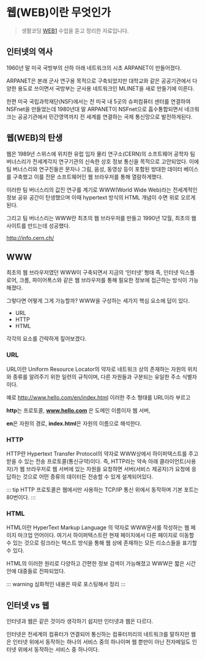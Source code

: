 웹(WEB)이란 무엇인가 <Badge text="song" />
==========================================
 
> 생활코딩 [WEB1](https://opentutorials.org/course/3084/18889) 수업을 듣고 정리한 자료입니다.

인터넷의 역사
-------------

1960년 말 미국 국방부의 산하 아래 네트워크의 시초 ARPANET이 만들어졌다.

ARPANET은 본래 군사 연구용 목적으로 구축되었지만 대학교와 같은 공공기관에서 다양한 용도로 쓰이면서 국방부는 군사용 네트워크인 MLINET을 새로 만들기에 이른다.

한편 미국 국립과학재단(NSF)에서는 전 미국 내 5곳의 슈퍼컴퓨터 센터를 연결하여 NSFnet을 만들었는데 1980년대 말 ARPANET이 NSFnet으로 흡수통합되면서 네크워크는 공공기관에서 민간영역까지 전 세계를 연결하는 국제 통신망으로 발전하게된다.

웹(WEB)의 탄생
--------------

웹은 1989년 스위스에 위치한 유럽 입자 물리 연구소(CERN)의 소프트웨어 공학자 팀 버너스리가 전세계각지 연구기관의 신속한 상호 정보 통신을 목적으로 고안되었다. 이에 팀 버너스리와 연구진들은 문자나 그림, 음성, 동영상 등이 포함된 방대한 데이터 베이스를 구축했고 이를 전문 소프트웨어인 웹 브라우저를 통해 열람하게했다.

이러한 팀 버너스리의 값진 연구를 계기로 WWW(World Wide Web)라는 전세계적인 정보 공유 공간이 탄생했으며 이때 hypertext 방식의 HTML 개념이 수면 위로 오르게된다.

그리고 팀 버너스리는 WWW란 최초의 웹 브라우저를 만들고 1990년 12월, 최초의 웹 사이트를 만드는데 성공했다.

<http://info.cern.ch/>

WWW
---

최초의 웹 브라우저였던 WWW이 구축되면서 지금의 ‘인터넷’ 형태 즉, 인터넷 익스플로어, 크롬, 파이어폭스와 같은 웹 브라우저를 통해 필요한 정보에 접근하는 방식이 가능해졌다.

그렇다면 어떻게 그게 가능할까? WWW을 구성하는 세가지 핵심 요소에 답이 있다.

-	URL
-	HTTP
-	HTML

각각의 요소를 간략하게 짚어보겠다.

### URL

URL이란 Uniform Resource Locator의 약자로 네트워크 상의 존재하는 자원의 위치와 종류를 알려주기 위한 일련의 규칙이며, 다른 자원들과 구분되는 유일한 주소 식별자이다.

예로 <http://www.hello.com/en/index.html> 이러한 주소 형태를 URL이라 부르고

**http**는 프로토콜, **www.hello.com** 은 도메인 이름이자 웹 서버,

**en**은 자원의 경로, **index.html**은 자원의 이름으로 해석한다.

### HTTP

HTTP란 Hypertext Transfer Protocol의 약자로 WWW상에서 하이퍼텍스트를 주고받을 수 있는 전송 프로토콜(통신규약)이다. 즉, HTTP라는 약속 아래 클라이언트(사용자)가 웹 브라우저로 웹 서버에 있는 자원을 요청하면 서버(서비스 제공자)가 요청에 응답하는 것으로 어떤 종류의 데이터든 전송할 수 있게 설계되어있다.

::: tip
HTTP 프로토콜은 웹에서만 사용하는 TCP/IP 통신 위에서 동작하며 기본 포트는 80번이다.
:::

### HTML

HTML이란 HyperText Markup Language 의 약자로 WWW문서를 작성하는 웹 페이지 마크업 언어이다. 여기서 하이퍼텍스트란 현재 페이지에서 다른 페이지로 이동할 수 있는 것으로 링크라는 텍스트 방식을 통해 웹 상에 존재하는 모든 리소스들을 표기할 수 있다.

HTML의 이러한 원리로 다양하고 간편한 정보 검색이 가능해졌고 WWW은 짧은 시간안에 대중들로 전파되었다.

::: warning
심화적인 내용은 따로 포스팅해서 정리
:::

인터넷 vs 웹
------------

인터넷과 웹은 같은 것이라 생각하기 쉽지만 인터넷과 웹은 다르다.

인터넷은 전세계의 컴퓨터가 연결되어 통신하는 컴퓨터끼리의 네트워크를 말하지만 웹은 인터넷 위에서 동작하는 하나의 서비스 중의 하나이며 웹 뿐만이 아닌 전자메일도 인터넷 위에서 동작하는 서비스 중 하나이다.
